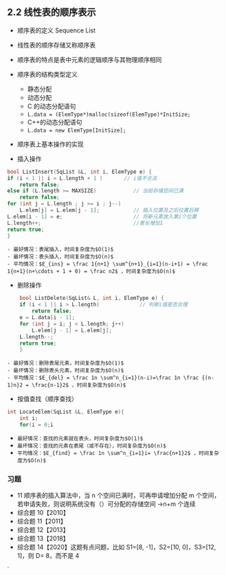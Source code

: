 ## 2.2 线性表的顺序表示

- 顺序表的定义 Sequence List

- 线性表的顺序存储又称顺序表
- 顺序表的特点是表中元素的逻辑顺序与其物理顺序相同
- 顺序表的结构类型定义

  - 静态分配
  - 动态分配
  - C 的动态分配语句
  - `L.data = (ElemType*)malloc(sizeof(ElemType)*InitSize;`
  - C++的动态分配语句
  - `L.data = new ElemType[InitSize];`

- 顺序表上基本操作的实现
- 插入操作

```cpp
bool ListInsert(SqList &L, int i, ElemType e) {
if (i < 1 || i > L.length + 1 )       // i值不合法
    return false;
else if (L.length >= MAXSIZE)            // 当前存储空间已满
    return false;
for (int j = L.length ; j >= i ; j--)
    L.elem[j] = L.elem[j - 1];           // 插入位置及之后位置后移
L.elem[i - 1] = e;                       // 将新元素放入第i个位置
L.length++;                              //表长增加1
return true;
}
```

    - 最好情况：表尾插入，时间复杂度为$O(1)$
    - 最坏情况：表头插入，时间复杂度为$O(n)$
    - 平均情况：$E_{ins} = \frac 1{n+1} \sum^{n+1}_{i=1}(n-i+1) = \frac 1{n+1}(n+\cdots + 1 + 0) = \frac n2$ ，时间复杂度为$O(n)$

- 删除操作

```cpp
    bool ListDelete(SqList& L, int i, ElemType e) {
    if (i < 1 || i > L.length)             // 判断i值是否合理
        return false;
    e = L.data[i - 1];
    for (int j = i; j < L.length; j++)
        L.elem[j - 1] = L.elem[j];
    L.length--;
    return true;
    }
```

    - 最好情况：删除表尾元素，时间复杂度为$O(1)$
    - 最坏情况：删除表头元素，时间复杂度为$O(n)$
    - 平均情况：$E_{del} = \frac 1n \sum^n_{i=1}(n-i)=\frac 1n \frac {(n-1)n}2 = \frac{n-1}2$ ，时间复杂度为$O(n)$

- 按值查找（顺序查找）

```cpp
int LocateElem(SqList &L, ElemType e){
    int i;
    for(i = 0;i
```

- `最好情况：查找的元素就在表头，时间复杂度为$O(1)$`
- `最坏情况：查找的元素在表尾（或不存在），时间复杂度为$O(n)$`
- `平均情况：$E_{find} = \frac 1n \sum^n_{i=1}i= \frac{n+1}2$ ，时间复杂度为$O(n)$`

### 习题

- 11 顺序表的插入算法中，当 n 个空间已满时，可再申请增加分配 m 个空间，若申请失败，则说明系统没有（）可分配的存储空间 →n+m 个连续
- 综合题 10【2010】
- 综合题 11【2011】
- 综合题 12【2013】
- 综合题 13【2018】
- 综合题 14【2020】这题有点问题，比如 S1=[8, -1]，S2=[10, 0]，S3=[12, 1]，则 D= 8，而不是 4

`
